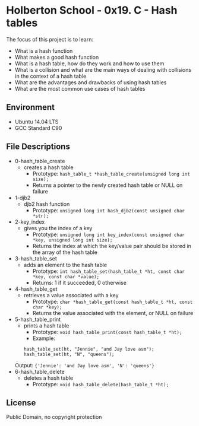 #  Holberton School - 0x19. C - Hash tables



The focus of this project is to learn:

* What is a hash function
* What makes a good hash function
* What is a hash table, how do they work and how to use them
* What is a collision and what are the main ways of dealing with collisions in the context of a hash table
* What are the advantages and drawbacks of using hash tables
* What are the most common use cases of hash tables

## Environment
* Ubuntu 14.04 LTS
* GCC Standard C90



## File Descriptions
* 0-hash_table_create
	* creates a hash table
		* Prototype: `hash_table_t *hash_table_create(unsigned long int size);`
		* Returns a pointer to the newly created hash table or NULL on failure
* 1-djb2
	* djb2 hash function
		* Prototype: `unsigned long int hash_djb2(const unsigned char *str);`
* 2-key_index
	* gives you the index of a key
		* Prototype: `unsigned long int key_index(const unsigned char *key, unsigned long int size);`
		* Returns the index at which the key/value pair should be stored in the array of the hash table
* 3-hash_table_set
	* adds an element to the hash table
		* Prototype: `int hash_table_set(hash_table_t *ht, const char *key, const char *value);`
		* Returns: 1 if it succeeded, 0 otherwise
* 4-hash_table_get
	* retrieves a value associated with a key
		* Prototype: `char *hash_table_get(const hash_table_t *ht, const char *key);`
		* Returns the value associated with the element, or NULL on failure
* 5-hash_table_print
	* prints a hash table
		* Prototype: `void hash_table_print(const hash_table_t *ht);`
		* Example: 
		``` 
		hash_table_set(ht, "Jennie", "and Jay love asm");
    	hash_table_set(ht, "N", "queens");
		```
    Output: `{'Jennie': 'and Jay love asm', 'N': 'queens'}`
* 6-hash_table_delete
	* deletes a hash table
		* Prototype: `void hash_table_delete(hash_table_t *ht);`

## License
Public Domain, no copyright protection
